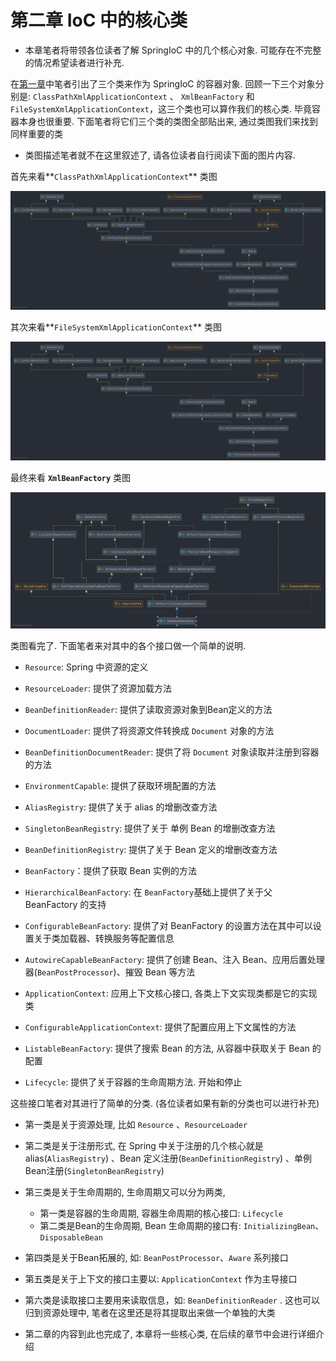 <div style='display: none'>

Copyright 2020 [HuiFer](http://github.com/huifer) All rights reserved.

Licensed under the Apache License, Version 2.0 (the "License");
you may not use this file except in compliance with the License.
You may obtain a copy of the License at

     http://www.apache.org/licenses/LICENSE-2.0

Unless required by applicable law or agreed to in writing, software
distributed under the License is distributed on an "AS IS" BASIS,
WITHOUT WARRANTIES OR CONDITIONS OF ANY KIND, either express or implied.
See the License for the specific language governing permissions and
limitations under the License.

</div>


# 第二章 IoC 中的核心类
- 本章笔者将带领各位读者了解 SpringIoC 中的几个核心对象. 可能存在不完整的情况希望读者进行补充. 

在[第一章](/book/ch-01/第一章-容器环境搭建及基本使用.md)中笔者引出了三个类来作为 SpringIoC 的容器对象. 回顾一下三个对象分别是: `ClassPathXmlApplicationContext` 、 `XmlBeanFactory` 和 `FileSystemXmlApplicationContext`，这三个类也可以算作我们的核心类. 毕竟容器本身也很重要. 下面笔者将它们三个类的类图全部贴出来, 通过类图我们来找到同样重要的类



- 类图描述笔者就不在这里叙述了, 请各位读者自行阅读下面的图片内容. 

首先来看**`ClassPathXmlApplicationContext`** 类图

![ClassPathXmlApplicationContext](./images/ClassPathXmlApplicationContext.png)

其次来看**`FileSystemXmlApplicationContext`** 类图

![FileSystemXmlApplicationContext](./images/FileSystemXmlApplicationContext.png)

最终来看 **`XmlBeanFactory`** 类图

![XmlBeanFactory](./images/XmlBeanFactory.png)





类图看完了. 下面笔者来对其中的各个接口做一个简单的说明. 

- `Resource`: Spring 中资源的定义
- `ResourceLoader`: 提供了资源加载方法
- `BeanDefinitionReader`: 提供了读取资源对象到Bean定义的方法
- `DocumentLoader`: 提供了将资源文件转换成 `Document` 对象的方法
- `BeanDefinitionDocumentReader`: 提供了将 `Document` 对象读取并注册到容器的方法
- `EnvironmentCapable`: 提供了获取环境配置的方法
- `AliasRegistry`: 提供了关于 alias 的增删改查方法
- `SingletonBeanRegistry`: 提供了关于 单例 Bean 的增删改查方法
- `BeanDefinitionRegistry`: 提供了关于 Bean 定义的增删改查方法
- `BeanFactory`：提供了获取 Bean 实例的方法
- `HierarchicalBeanFactory`: 在 `BeanFactory`基础上提供了关于父 BeanFactory 的支持
- `ConfigurableBeanFactory`: 提供了对 BeanFactory 的设置方法在其中可以设置关于类加载器、转换服务等配置信息
- `AutowireCapableBeanFactory`: 提供了创建 Bean、注入 Bean、应用后置处理器(`BeanPostProcessor`)、摧毁 Bean 等方法

- `ApplicationContext`: 应用上下文核心接口, 各类上下文实现类都是它的实现类
- `ConfigurableApplicationContext`: 提供了配置应用上下文属性的方法
- `ListableBeanFactory`: 提供了搜索 Bean 的方法, 从容器中获取关于 Bean 的配置
- `Lifecycle`: 提供了关于容器的生命周期方法. 开始和停止





这些接口笔者对其进行了简单的分类. (各位读者如果有新的分类也可以进行补充)

-  第一类是关于资源处理, 比如 `Resource` 、`ResourceLoader`
-  第二类是关于注册形式, 在 Spring 中关于注册的几个核心就是 alias(`AliasRegistry`) 、Bean 定义注册(`BeanDefinitionRegistry`) 、单例Bean注册(`SingletonBeanRegistry`)
-  第三类是关于生命周期的, 生命周期又可以分为两类, 
   - 第一类是容器的生命周期, 容器生命周期的核心接口: `Lifecycle`
   - 第二类是Bean的生命周期, Bean 生命周期的接口有: `InitializingBean`、`DisposableBean`
-  第四类是关于Bean拓展的, 如: `BeanPostProcessor`、`Aware` 系列接口
-  第五类是关于上下文的接口主要以: `ApplicationContext` 作为主导接口
-  第六类是读取接口主要用来读取信息，如: `BeanDefinitionReader` . 这也可以归到资源处理中, 笔者在这里还是将其提取出来做一个单独的大类



- 第二章的内容到此也完成了, 本章将一些核心类, 在后续的章节中会进行详细介绍